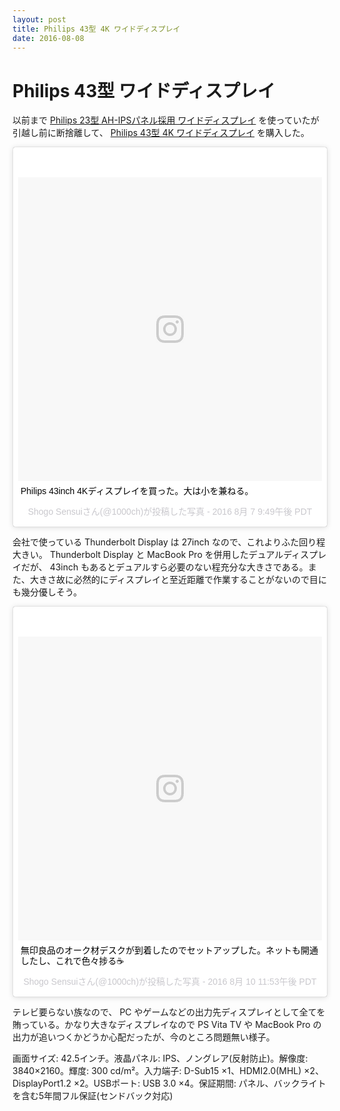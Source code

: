 ```yaml
---
layout: post
title: Philips 43型 4K ワイドディスプレイ
date: 2016-08-08
---
```


# Philips 43型 ワイドディスプレイ

以前まで [Philips 23型 AH-IPSパネル採用 ワイドディスプレイ](https://www.amazon.co.jp/dp/B00UPK2VXO/?tag=1000ch-22) を使っていたが引越し前に断捨離して、 [Philips 43型 4K ワイドディスプレイ](https://www.amazon.co.jp/dp/B01D9FP20A/?tag=1000ch-22) を購入した。

<blockquote class="instagram-media" data-instgrm-captioned data-instgrm-version="7" style=" background:#FFF; border:0; border-radius:3px; box-shadow:0 0 1px 0 rgba(0,0,0,0.5),0 1px 10px 0 rgba(0,0,0,0.15); margin: 1px; max-width:658px; padding:0; width:99.375%; width:-webkit-calc(100% - 2px); width:calc(100% - 2px);"><div style="padding:8px;"> <div style=" background:#F8F8F8; line-height:0; margin-top:40px; padding:50.0% 0; text-align:center; width:100%;"> <div style=" background:url(data:image/png;base64,iVBORw0KGgoAAAANSUhEUgAAACwAAAAsCAMAAAApWqozAAAABGdBTUEAALGPC/xhBQAAAAFzUkdCAK7OHOkAAAAMUExURczMzPf399fX1+bm5mzY9AMAAADiSURBVDjLvZXbEsMgCES5/P8/t9FuRVCRmU73JWlzosgSIIZURCjo/ad+EQJJB4Hv8BFt+IDpQoCx1wjOSBFhh2XssxEIYn3ulI/6MNReE07UIWJEv8UEOWDS88LY97kqyTliJKKtuYBbruAyVh5wOHiXmpi5we58Ek028czwyuQdLKPG1Bkb4NnM+VeAnfHqn1k4+GPT6uGQcvu2h2OVuIf/gWUFyy8OWEpdyZSa3aVCqpVoVvzZZ2VTnn2wU8qzVjDDetO90GSy9mVLqtgYSy231MxrY6I2gGqjrTY0L8fxCxfCBbhWrsYYAAAAAElFTkSuQmCC); display:block; height:44px; margin:0 auto -44px; position:relative; top:-22px; width:44px;"></div></div> <p style=" margin:8px 0 0 0; padding:0 4px;"> <a href="https://www.instagram.com/p/BI1btqzDtwC/" style="color:#000; font-family:Arial,sans-serif; font-size:14px; font-style:normal; font-weight:normal; line-height:17px; text-decoration:none; word-wrap:break-word;" target="_blank">Philips 43inch 4Kディスプレイを買った。大は小を兼ねる。</a></p> <p style=" color:#c9c8cd; font-family:Arial,sans-serif; font-size:14px; line-height:17px; margin-bottom:0; margin-top:8px; overflow:hidden; padding:8px 0 7px; text-align:center; text-overflow:ellipsis; white-space:nowrap;">Shogo Sensuiさん(@1000ch)が投稿した写真 - <time style=" font-family:Arial,sans-serif; font-size:14px; line-height:17px;" datetime="2016-08-08T04:49:19+00:00">2016 8月 7 9:49午後 PDT</time></p></div></blockquote>

会社で使っている Thunderbolt Display は 27inch なので、これよりふた回り程大きい。 Thunderbolt Display と MacBook Pro を併用したデュアルディスプレイだが、 43inch もあるとデュアルすら必要のない程充分な大きさである。また、大きさ故に必然的にディスプレイと至近距離で作業することがないので目にも幾分優しそう。

<blockquote class="instagram-media" data-instgrm-captioned data-instgrm-version="7" style=" background:#FFF; border:0; border-radius:3px; box-shadow:0 0 1px 0 rgba(0,0,0,0.5),0 1px 10px 0 rgba(0,0,0,0.15); margin: 1px; max-width:658px; padding:0; width:99.375%; width:-webkit-calc(100% - 2px); width:calc(100% - 2px);"><div style="padding:8px;"> <div style=" background:#F8F8F8; line-height:0; margin-top:40px; padding:50.0% 0; text-align:center; width:100%;"> <div style=" background:url(data:image/png;base64,iVBORw0KGgoAAAANSUhEUgAAACwAAAAsCAMAAAApWqozAAAABGdBTUEAALGPC/xhBQAAAAFzUkdCAK7OHOkAAAAMUExURczMzPf399fX1+bm5mzY9AMAAADiSURBVDjLvZXbEsMgCES5/P8/t9FuRVCRmU73JWlzosgSIIZURCjo/ad+EQJJB4Hv8BFt+IDpQoCx1wjOSBFhh2XssxEIYn3ulI/6MNReE07UIWJEv8UEOWDS88LY97kqyTliJKKtuYBbruAyVh5wOHiXmpi5we58Ek028czwyuQdLKPG1Bkb4NnM+VeAnfHqn1k4+GPT6uGQcvu2h2OVuIf/gWUFyy8OWEpdyZSa3aVCqpVoVvzZZ2VTnn2wU8qzVjDDetO90GSy9mVLqtgYSy231MxrY6I2gGqjrTY0L8fxCxfCBbhWrsYYAAAAAElFTkSuQmCC); display:block; height:44px; margin:0 auto -44px; position:relative; top:-22px; width:44px;"></div></div> <p style=" margin:8px 0 0 0; padding:0 4px;"> <a href="https://www.instagram.com/p/BI9YT0nDJjM/" style=" color:#000; font-family:Arial,sans-serif; font-size:14px; font-style:normal; font-weight:normal; line-height:17px; text-decoration:none; word-wrap:break-word;" target="_blank">無印良品のオーク材デスクが到着したのでセットアップした。ネットも開通したし、これで色々捗る☕️</a></p> <p style=" color:#c9c8cd; font-family:Arial,sans-serif; font-size:14px; line-height:17px; margin-bottom:0; margin-top:8px; overflow:hidden; padding:8px 0 7px; text-align:center; text-overflow:ellipsis; white-space:nowrap;">Shogo Sensuiさん(@1000ch)が投稿した写真 - <time style=" font-family:Arial,sans-serif; font-size:14px; line-height:17px;" datetime="2016-08-11T06:53:30+00:00">2016 8月 10 11:53午後 PDT</time></p></div></blockquote>

テレビ要らない族なので、 PC やゲームなどの出力先ディスプレイとして全てを賄っている。かなり大きなディスプレイなので PS Vita TV や MacBook Pro の出力が追いつくかどうか心配だったが、今のところ問題無い様子。

<affiliate-link
  src="https://images-na.ssl-images-amazon.com/images/I/51cWvwM7alL._SX425_.jpg"
  href="https://www.amazon.co.jp/dp/B01D9FP20A/"
  tag="1000ch-22"
  title="Philips 43型ワイド液晶ディスプレイ (4K対応/IPSパネル/5年間フル保証) BDM4350UC/11">
  画面サイズ: 42.5インチ。液晶パネル: IPS、ノングレア(反射防止)。解像度: 3840×2160。輝度: 300 cd/m²。入力端子: D-Sub15 ×1、HDMI2.0(MHL) ×2、DisplayPort1.2 ×2。USBポート: USB 3.0 ×4。保証期間: パネル、バックライトを含む5年間フル保証(センドバック対応)
</affiliate-link>
